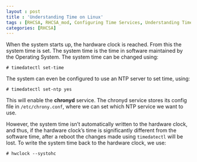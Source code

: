 ```yaml
---
layout : post
title : 'Understanding Time on Linux'
tags : [RHCSA, RHCSA_mod, Configuring Time Services, Understanding Time on Linux]
categories: [RHCSA]
---
```



When the system starts up, the hardware clock is reached. From this the
system time is set. The system time is the time in software maintained
by the Operating System. The system time can be changed using:

``` console
# timedatectl set-time
```

The system can even be configured to use an NTP server to set time,
using:

``` console
# timedatectl set-ntp yes
```

This will enable the **chronyd** service. The chronyd service stores its
config file in `/etc/chrony.conf`, where we can set which NTP service we
want to use.

However, the system time isn’t automatically written to the hardware
clock, and thus, if the hardware clock’s time is significantly different
from the software time, after a reboot the changes made using
`timedatectl` will be lost. To write the system time back to the
hardware clock, we use:

``` console
# hwclock --systohc
```

